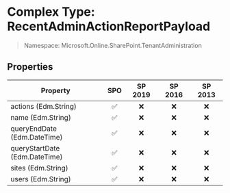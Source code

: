 # Complex Type: RecentAdminActionReportPayload

> Namespace: Microsoft.Online.SharePoint.TenantAdministration

## Properties

Property | SPO | SP 2019 | SP 2016 | SP 2013
----------|:---:|:-------:|:-------:|:-------:
actions (Edm.String) | ✅ | ❌ | ❌ | ❌
name (Edm.String) | ✅ | ❌ | ❌ | ❌
queryEndDate (Edm.DateTime) | ✅ | ❌ | ❌ | ❌
queryStartDate (Edm.DateTime) | ✅ | ❌ | ❌ | ❌
sites (Edm.String) | ✅ | ❌ | ❌ | ❌
users (Edm.String) | ✅ | ❌ | ❌ | ❌